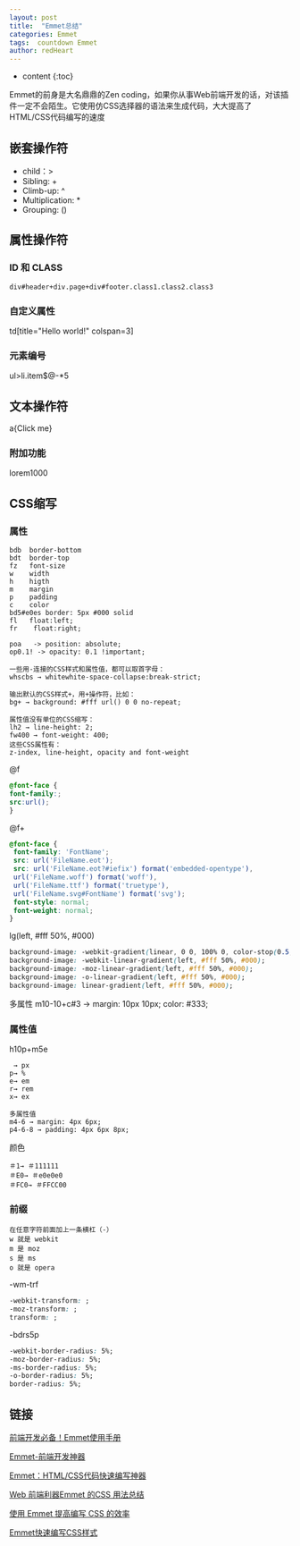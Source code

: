 ```yaml
---
layout: post
title:  "Emmet总结"
categories: Emmet
tags:  countdown Emmet
author: redHeart
---
```


* content
{:toc}

Emmet的前身是大名鼎鼎的Zen coding，如果你从事Web前端开发的话，对该插件一定不会陌生。它使用仿CSS选择器的语法来生成代码，大大提高了HTML/CSS代码编写的速度





## 嵌套操作符

- child：>
- Sibling: +
- Climb-up: ^
- Multiplication: *
- Grouping: ()

## 属性操作符

### ID 和 CLASS

```
div#header+div.page+div#footer.class1.class2.class3
```

### 自定义属性

td[title="Hello world!" colspan=3]

### 元素编号

ul>li.item$@-\*5

## 文本操作符

a{Click me}

### 附加功能 

lorem1000

## CSS缩写 

### 属性

```
bdb  border-bottom
bdt  border-top
fz   font-size
w    width
h    higth
m    margin
p    padding
c    color
bd5#e0es border: 5px #000 solid
fl   float:left;
fr    float:right;

poa   -> position: absolute;
op0.1! -> opacity: 0.1 !important;

一些用-连接的CSS样式和属性值，都可以取首字母：
whscbs → whitewhite-space-collapse:break-strict; 

输出默认的CSS样式+，用+操作符，比如：
bg+ → background: #fff url() 0 0 no-repeat;    

属性值没有单位的CSS缩写：
lh2 → line-height: 2;
fw400 → font-weight: 400;  
这些CSS属性有：
z-index, line-height, opacity and font-weight  
```

@f 
```css
@font-face {
font-family:;
src:url();
}
```

@f+

```css
@font-face {
 font-family: 'FontName';
 src: url('FileName.eot');
 src: url('FileName.eot?#iefix') format('embedded-opentype'),
 url('FileName.woff') format('woff'),
 url('FileName.ttf') format('truetype'),
 url('FileName.svg#FontName') format('svg');
 font-style: normal;
 font-weight: normal;
}
```

lg(left, #fff 50%, #000)

```css
background-image: -webkit-gradient(linear, 0 0, 100% 0, color-stop(0.5, #fff), to(#000));
background-image: -webkit-linear-gradient(left, #fff 50%, #000);
background-image: -moz-linear-gradient(left, #fff 50%, #000);
background-image: -o-linear-gradient(left, #fff 50%, #000);
background-image: linear-gradient(left, #fff 50%, #000);
```


多属性
m10-10+c#3  → margin: 10px 10px; color: #333; 

### 属性值

 h10p+m5e

```
 → px
p→ %
e→ em
r→ rem
x→ ex
```

```
多属性值
m4-6 → margin: 4px 6px;   
p4-6-8 → padding: 4px 6px 8px;  
```

颜色
```
＃1→ ＃111111
＃E0→ ＃e0e0e0
＃FC0→ ＃FFCC00
```

### 前缀

```
在任意字符前面加上一条横杠（-）
w 就是 webkit 
m 是 moz 
s 是 ms
o 就是 opera 
```

-wm-trf

```css
-webkit-transform: ;
-moz-transform: ;
transform: ;
```

-bdrs5p

```css
-webkit-border-radius: 5%;
-moz-border-radius: 5%;
-ms-border-radius: 5%;
-o-border-radius: 5%;
border-radius: 5%;
```




## 链接

[前端开发必备！Emmet使用手册](http://www.w3cplus.com/tools/emmet-cheat-sheet.html)

[Emmet-前端开发神器](https://segmentfault.com/a/1190000007812543)

[ Emmet：HTML/CSS代码快速编写神器](http://www.iteye.com/news/27580)

[Web 前端利器Emmet 的CSS 用法总结](https://devework.com/emmets-css.html)

[使用 Emmet 提高编写 CSS 的效率](http://blog.wpjam.com/m/spped-up-writing-css-via-emmet/)

[Emmet快速编写CSS样式](https://www.douban.com/note/299285545/)